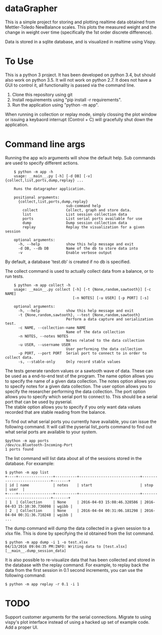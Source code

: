 dataGrapher
=====

This is a simple project for storing and plotting realtime data obtained from Mettler-Toledo NewBalance scales.
This plots the measured weight and the change in weight over time (specifically the 1st order discrete difference).

Data is stored in a sqlite database, and is visualized in realtime using Vispy.

To Use
=====

This is a python 3 project.  It has been developed on python 3.4, but should also work on python 3.5.  It will not
work on python 2.7.  It does not have a GUI to control it, all functionality is passed via the command line.

1. Clone this repository using git
1. Install requirements using "pip install -r requirements".
1. Run the application using "python -m app".

When running in collection or replay mode, simply clossing the plot window or issuing a keybaord interrupt (Control + C)
will gracefully shut down the application.

Command line args
=====

Running the app w/o arguments will show the default help.  Sub commands are used to specify different actions.

```
    $ python -m app -h
    usage: __main__.py [-h] [-d DB] [-v] {collect,list,ports,dump,replay} ...
    
    Runs the datagrapher application.
    
    positional arguments:
      {collect,list,ports,dump,replay}
                            sub-command help
        collect             Collect, graph and store data.
        list                List session collection data
        ports               List serial ports available for use
        dump                Dump session collection data
        replay              Replay the visualization for a given session
    
    optional arguments:
      -h, --help            show this help message and exit
      -d DB, --db DB        Name of the db to store data into
      -v                    Enable verbose output
```

By default, a database 'test.db' is created if no db is specified.

The collect command is used to actually collect data from a balance, or to run tests.

```
    $ python -m app collect -h
    usage: __main__.py collect [-h] [-t {None,random,sawtooth}] [-c NAME]
                               [-n NOTES] [-u USER] [-p PORT] [-s]
    
    optional arguments:
      -h, --help            show this help message and exit
      -t {None,random,sawtooth}, --test {None,random,sawtooth}
                            Perform a data capture and serialization test.
      -c NAME, --collection-name NAME
                            Name of the data collection
      -n NOTES, --notes NOTES
                            Notes related to the data collection
      -u USER, --username USER
                            User performing the data collection
      -p PORT, --port PORT  Serial port to connect to in order to collect data.
      -s, --stable-only     Only record stable values
```

The tests generate random values or a sawtooth wave of data.  These can be used as a end-to-end test of the program.
The name option allows you to specify the name of a given data collection.
The notes option allows you to specify notes for a given data collection.
The user option allows you to specify the researcher performing the data collection.
The port option allows you to specify which serial port to connect to.  This should be a serial port that can be used 
by pyserial.  
The stable option allows you to specify if you only want data values recorded that are stable reading from the balance.


To find out what serial ports you currently have available, you can issue the following command.  It will call the
pyserial list_ports command to find out what serial ports are available to your system.

```
$python -m app ports
/dev/cu.Bluetooth-Incoming-Port
1 ports found
```

The list command will list data about all of the sessions stored in the database.  For exxample:

```
$ python -m app list
+----+----------------+----------+----------------------------+----------------------------+-------+
| id | name           | notes    | start                      | stop                       | user  |
+----+----------------+----------+----------------------------+----------------------------+-------+
| 1  | Collection     | None     | 2016-04-03 15:08:46.328586 | 2016-04-03 15:10:30.736098 | wgibb |
| 2  | Collection     | None     | 2016-04-04 00:31:06.181298 | 2016-04-04 00:31:36.710248 | wgibb |
...
```

The dump command will dump the data collected in a given session to a xlsx file.  This is done by specifying the id 
obtained from the list command.

```
$ python -m app dump -i 1 -o test.xlsx 
04/13/2016 09:04:35 PM:INFO: Writing data to [test.xlsx] [__main__.dump_session_data]
```

It is also possible to re-visualize data that has been collected and stored in the database with the replay command. 
For example, to replay back the data from the first session in 0.1 second increments, you can use the following command:
```
$ python -m app replay -r 0.1 -i 1
```


TODO
====
Support customer arguments for the serial connections.
Migrate to using vispy's plot interface instead of using a hacked up set of example code.
Add a proper UI.

